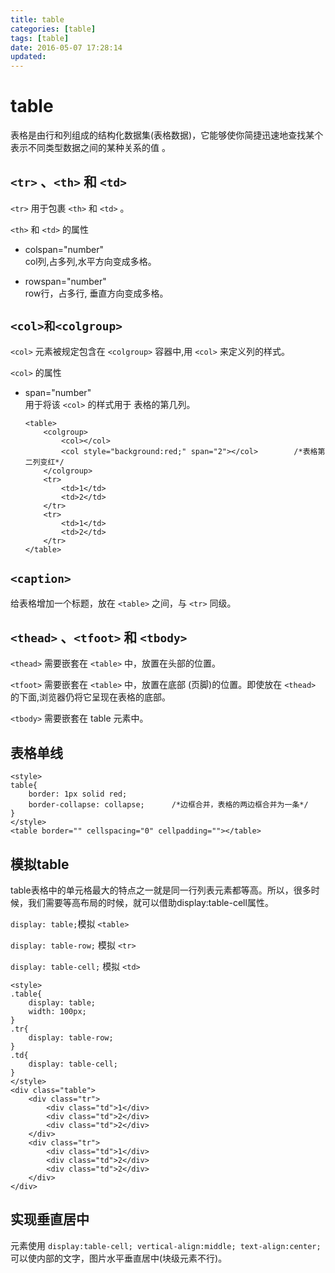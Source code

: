 ```yaml
---
title: table
categories: [table]
tags: [table]
date: 2016-05-07 17:28:14
updated:
---
```


# table
表格是由行和列组成的结构化数据集(表格数据)，它能够使你简捷迅速地查找某个表示不同类型数据之间的某种关系的值 。

## `<tr>` 、`<th>` 和 `<td>`
`<tr>` 用于包裹 `<th>` 和 `<td>` 。

`<th>` 和 `<td>` 的属性
* colspan="number"  
col列,占多列,水平方向变成多格。

* rowspan="number"  
row行，占多行,	垂直方向变成多格。

## `<col>和<colgroup>`
`<col>` 元素被规定包含在 `<colgroup>` 容器中,用 `<col>` 来定义列的样式。

`<col>` 的属性
* span="number"  
用于将该 `<col>` 的样式用于
表格的第几列。
    ```
    <table>
        <colgroup>
            <col></col>
            <col style="background:red;" span="2"></col>        /*表格第二列变红*/
        </colgroup>
        <tr>
            <td>1</td>
            <td>2</td>
        </tr>
        <tr>
            <td>1</td>
            <td>2</td>
        </tr>
    </table>
    ```

## `<caption>`
给表格增加一个标题，放在 `<table>` 之间，与 `<tr>` 同级。

## `<thead>` 、`<tfoot>` 和 `<tbody>`
`<thead>` 需要嵌套在 `<table>` 中，放置在头部的位置。

`<tfoot>` 需要嵌套在 `<table>` 中，放置在底部 (页脚)的位置。即使放在 `<thead>` 的下面,浏览器仍将它呈现在表格的底部。

`<tbody>` 需要嵌套在 table 元素中。

## 表格单线
```
<style>
table{
    border: 1px solid red;
    border-collapse: collapse;      /*边框合并，表格的两边框合并为一条*/
}
</style>
<table border="" cellspacing="0" cellpadding=""></table>
```

## 模拟table
table表格中的单元格最大的特点之一就是同一行列表元素都等高。所以，很多时候，我们需要等高布局的时候，就可以借助display:table-cell属性。

`display: table;`模拟 `<table>`

`display: table-row;` 模拟 `<tr>`

`display: table-cell;` 模拟 `<td>`

```
<style>
.table{
    display: table;
    width: 100px;
}
.tr{
    display: table-row;
}
.td{
    display: table-cell;
}
</style>
<div class="table">
    <div class="tr">
        <div class="td">1</div>
        <div class="td">2</div>
        <div class="td">2</div>
    </div>
    <div class="tr">
        <div class="td">1</div>
        <div class="td">2</div>
        <div class="td">2</div>
    </div>
</div>
```

## 实现垂直居中
元素使用 `display:table-cell;
        vertical-align:middle;
        text-align:center;`
        可以使内部的文字，图片水平垂直居中(块级元素不行)。
        



